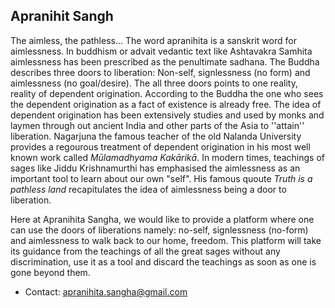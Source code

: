 ## Apranihit Sangh
The aimless, the pathless... The word apranihita is a sanskrit word for aimlessness. In buddhism or advait vedantic text like Ashtavakra Samhita aimlessness has been prescribed as the penultimate sadhana. The Buddha describes three doors to liberation: Non-self, signlessness (no form) and aimlessness (no goal/desire). The all three doors points to one reality, reality of dependent origination. According to the Buddha the one who sees the dependent origination as a fact of existence is already free. The idea of dependent origination has been extensively studies and used by monks and laymen through out ancient India and other parts of the Asia
to ''attain'' liberation. Nagarjuna the famous teacher of the old Nalanda University provides a regourous treatment of dependent origination in his most well known work called _Mūlamadhyama Kakārikā_. In modern times, teachings of sages like Jiddu Krishnamurthi has emphasised the aimlessness as an important tool to learn about our own "self". His famous quoute _Truth is a pathless land_ recapitulates the idea of aimlessness being a door to liberation. 

Here at Apranihita Sangha, we would like to provide a platform where one can use the doors of liberations namely: no-self, signlessness (no-form) and aimlessness to walk back to our home, freedom. This platform will take its guidance from the teachings of all the great sages without any discrimination, use it as a tool and discard the teachings as soon as one is gone beyond them. 

<!-- have co-developed the [edge collapse module](https://gudhi.inria.fr/doc/latest/group__edge__collapse.html) in [Gudhi](https://gudhi.inria.fr/) with Marc 
Glisse. The module is the state-of-the-art simplification software to speed-up the computation of persistent homology of a flag filtration. -->

- Contact: apranihita.sangha@gmail.com 


<!-- /Whenever you commit to this repository, GitHub Pages will run [Jekyll](https://jekyllrb.com/) to rebuild the pages in your site, from the content in your Markdown files.

### Markdown

Markdown is a lightweight and easy-to-use syntax for styling your writing. It includes conventions for

```markdown
Syntax highlighted code block

# Siddharth Pritam
## Header 2
### Header 3

- Bulleted
- List

1. Numbered
2. List

**Bold** and _Italic_ and `Code` text

[Link](url) and ![Image](src)
```

For more details see [Basic writing and formatting syntax](https://docs.github.com/en/github/writing-on-github/getting-started-with-writing-and-formatting-on-github/basic-writing-and-formatting-syntax).

### Jekyll Themes

Your Pages site will use the layout and styles from the Jekyll theme you have selected in your [repository settings](https://github.com/siddharthpritam/siddharthpritam.github.io/settings/pages). The name of this theme is saved in the Jekyll `_config.yml` configuration file.

### Support or Contact

Having trouble with Pages? Check out our [documentation](https://docs.github.com/categories/github-pages-basics/) or [contact support](https://support.github.com/contact) and we’ll help you sort it out. --->
